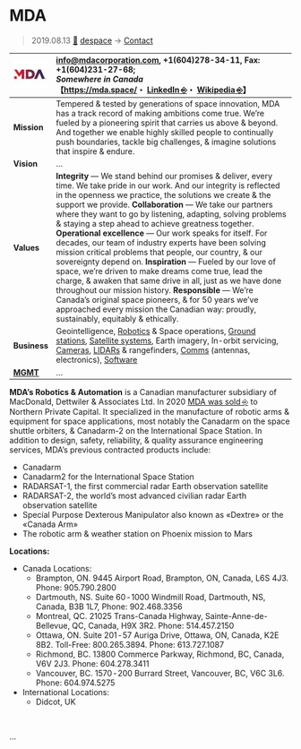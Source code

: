 # MDA
> 2019.08.13 [🚀](../../../index/index.md) [despace](../index.md) → [Contact](../contact.md)

|[![](../f/contact/m/mda_logo1_thumb.webp)](../f/contact/m/mda_logo1.webp)|<info@mdacorporation.com>, +1(604)278-34-11, Fax: +1(604)231-27-68;<br> *Somewhere in Canada*<br> 【<https://mda.space/>・ [LinkedIn ⎆](https://www.linkedin.com/company/mdaspace)・ [Wikipedia ⎆](https://en.wikipedia.org/wiki/MDA_Space_Missions)】|
|:-|:-|
|**Mission**|Tempered & tested by generations of space innovation, MDA has a track record of making ambitions come true. We’re fueled by a pioneering spirit that carries us above & beyond. And together we enable highly skilled people to continually push boundaries, tackle big challenges, & imagine solutions that inspire & endure.|
|**Vision**|…|
|**Values**|**Integrity** — We stand behind our promises & deliver, every time. We take pride in our work. And our integrity is reflected in the openness we practice, the solutions we create & the support we provide. **Collaboration** — We take our partners where they want to go by listening, adapting, solving problems & staying a step ahead to achieve greatness together. **Operational excellence** — Our work speaks for itself. For decades, our team of industry experts have been solving mission critical problems that people, our country, & our sovereignty depend on. **Inspiration** — Fueled by our love of space, we’re driven to make dreams come true, lead the charge, & awaken that same drive in all, just as we have done throughout our mission history. **Responsible** — We’re Canada’s original space pioneers, & for 50 years we’ve approached every mission the Canadian way: proudly, sustainably, equitably & ethically.|
|**Business**|Geointelligence, [Robotics](../robot.md) & Space operations, [Ground stations](../scs.md), [Satellite systems](../sc.md), Earth imagery, In-orbit servicing, [Cameras](../cam.md), [LIDARs](../doppler.md) & rangefinders, [Comms](../comms.md) (antennas, electronics), [Software](../soft.md)|
|**[MGMT](../mgmt.md)**|…|

**MDA’s Robotics & Automation** is a Canadian manufacturer subsidiary of MacDonald, Dettwiler & Associates Ltd. In 2020 [MDA was sold ⎆](http://investor.maxar.com/investor-news/press-release-details/2019/Maxar-Technologies-to-Sell-MDA-to-Northern-Private-Capital-for-CAD1-Billion/default.aspx) to Northern Private Capital. It specialized in the manufacture of robotic arms & equipment for space applications, most notably the Canadarm on the space shuttle orbiters, & Canadarm-2 on the International Space Station. In addition to design, safety, reliability, & quality assurance engineering services, MDA’s previous contracted products include:

   - Canadarm
   - Canadarm2 for the International Space Station
   - RADARSAT-1, the first commercial radar Earth observation satellite
   - RADARSAT-2, the world’s most advanced civilian radar Earth observation satellite
   - Special Purpose Dexterous Manipulator also known as «Dextre» or the «Canada Arm»
   - The robotic arm & weather station on Phoenix mission to Mars

**Locations:**

   - Canada Locations:
      - Brampton, ON. 9445 Airport Road, Brampton, ON, Canada, L6S 4J3. Phone: 905.790.2800
      - Dartmouth, NS. Suite 60 ‑ 1000 Windmill Road, Dartmouth, NS, Canada, B3B 1L7, Phone: 902.468.3356
      - Montreal, QC. 21025 Trans-Canada Highway, Sainte-Anne-de-Bellevue, QC, Canada, H9X 3R2. Phone: 514.457.2150
      - Ottawa, ON. Suite 201 ‑ 57 Auriga Drive, Ottawa, ON, Canada, K2E 8B2. Toll-Free: 800.265.3894. Phone: 613.727.1087
      - Richmond, BC. 13800 Commerce Parkway, Richmond, BC, Canada, V6V 2J3. Phone: 604.278.3411
      - Vancouver, BC. 1570 ‑ 200 Burrard Street, Vancouver, BC, V6C 3L6. Phone: 604.974.5275
   - International Locations:
      - Didcot, UK

<p style="page-break-after:always"> </p>

…
